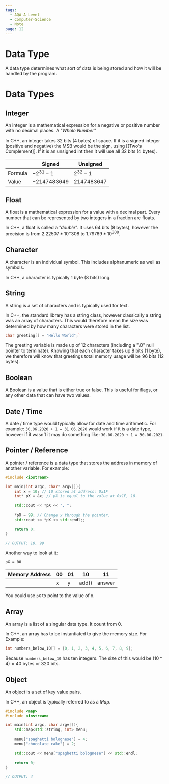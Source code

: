 ```yaml
---
tags:
  - AQA-A-Level
  - Computer-Science
  - Note
page: 12
---
```

# Data Type
A data type determines what sort of data is being stored and how it will be handled by the program.

# Data Types
## Integer
An integer is a mathematical expression for a negative or positive number with no decimal places. A *"Whole Number"*

In C++, an integer takes 32 bits (4 bytes) of space.
If it is a signed integer (positive and negative) the MSB would be the sign, using [[Two's Complement]].
If it is an unsigned int then it will use all 32 bits (4 bytes).

|  | Signed | Unsigned |
|---|---|---|
| Formula | $-2^{31} - 1$ | $2^{32} - 1$ |
| Value | $-2147483649$ | $2147483647$ |

## Float
A float is a mathematical expression for a value with a decimal part. Every number that can be represented by two integers in a fraction are floats.

In C++, a float is called a *"double"*. It uses 64 bits (8 bytes), however the precision is from $2.22507 * 10^-308$ to $1.79769 * 10^308.$

## Character
A character is an individual symbol. This includes alphanumeric as well as symbols.

In C++, a character is typically 1 byte (8 bits) long.

## String
A string is a set of characters and is typically used for text.

In C++, the standard library has a string class, however classically a string was an array of characters. This would therefore mean the size was determined by how many characters were stored in the list.

``` cpp
char greeting[] = "Hello World";`
```
The greeting variable is made up of 12 characters (including a "\0" null pointer to terminate).
Knowing that each character takes up 8 bits (1 byte), we therefore will know that greetings total memory usage will be 96 bits (12 bytes).

## Boolean
A Boolean is a value that is either true or false. This is useful for flags, or any other data that can have two values.

## Date / Time
A date / time type would typically allow for date and time arithmetic. For example: `30.06.2020 + 1 = 31.06.2020` would work if it is a date type, however if it wasn't it may do something like: `30.06.2020 + 1 = 30.06.2021`.

## Pointer / Reference
A pointer / reference is a data type that stores the address in memory of another variable. For example:
```cpp
#include <iostream>

int main(int argc, char* argv[]){
	int x = 10; // 10 stored at address: 0x1F
	int* pX = &x; // pX is equal to the value at 0x1F, 10.
	
	std::cout << *pX << ", ";
	
	*pX = 99; // Change x through the pointer.
	std::cout << *pX << std::endl;;
	
	return 0;
}

// OUTPUT: 10, 99
```

Another way to look at it:

`pX = 00`

|Memory Address|00|01|10|11|
|-|-|-|-|-|
||x|y|add()|answer|

You could use `pX` to point to the value of x.

## Array
An array is a list of a singular data type. It count from 0.

In C++, an array has to be instantiated to give the memory size. For Example:
```cpp
int numbers_below_10[] = {0, 1, 2, 3, 4, 5, 6, 7, 8, 9};
```

Because `numbers_below_10` has ten integers. The size of this would be $(10*4)= 40$ bytes or 320 bits.

## Object
An object is a set of key value pairs.

In C++, an object is typically referred to as a *Map*.
```cpp
#include <map>
#include <iostream>

int main(int argc, char argv[]){
	std::map<std::string, int> menu;
	
	menu["spaghetti bolognese"] = 4;
	menu["chocolate cake"] = 2;
	
	std::cout << menu["spaghetti bolognese"] << std::endl;
	
	return 0;
}

// OUTPUT: 4
```